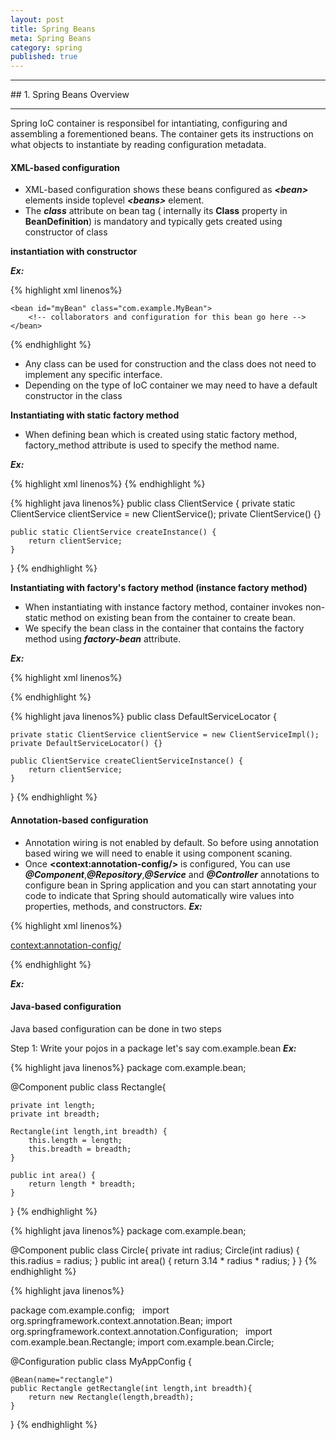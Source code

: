 ```yaml
---
layout: post
title: Spring Beans
meta: Spring Beans
category: spring
published: true
---
```


<hr>
## 1. Spring Beans Overview
<hr>

Spring IoC container is responsibel for intantiating, configuring and assembling a forementioned beans.
The container gets its instructions on what objects to instantiate by reading configuration metadata.

#### <span class="underline"> XML-based configuration</span>

* XML-based configuration shows these beans configured as ___&lt;bean&gt;___ elements inside toplevel ___&lt;beans&gt;___ element.
* The ___class___ attribute on bean tag ( internally its __Class__ property in __BeanDefinition__) is mandatory and typically gets created using constructor of class

**instantiation with constructor**

___Ex:___

{% highlight xml linenos%}
<?xml version="1.0" encoding="UTF-8"?>
<beans xmlns="http://www.springframework.org/schema/beans"
    xmlns:xsi="http://www.w3.org/2001/XMLSchema-instance"
    xsi:schemaLocation="http://www.springframework.org/schema/beans
		http://www.springframework.org/schema/beans/spring-beans.xsd">

    <bean id="myBean" class="com.example.MyBean">
        <!-- collaborators and configuration for this bean go here -->
    </bean>
</beans>
{% endhighlight %}

* Any class can be used for construction and the class does not need to implement any specific interface.
* Depending on the type of IoC  container we may need to have a default constructor in the class

**Instantiating with static factory method**

* When defining bean which is created using static factory method, factory_method attribute is used to specify the method name.

___Ex:___

{% highlight xml linenos%}
<bean id="clientService" class="examples.ClientService"
    factory-method="createInstance"/>
{% endhighlight %}

{% highlight java linenos%}
public class ClientService {
    private static ClientService clientService = new ClientService();
    private ClientService() {}

    public static ClientService createInstance() {
        return clientService;
    }
}
{% endhighlight %}

**Instantiating with factory's factory method (instance factory method)**

* When instantiating with instance factory method, container invokes non-static method on existing bean from the container to create bean.
* We specify the bean class in the container that contains the factory method using ___factory-bean___ attribute.

___Ex:___

{% highlight xml linenos%}
<!-- the factory bean, which contains a method called createInstance() -->
<bean id="serviceLocator" class="examples.DefaultServiceLocator">
    <!-- inject any dependencies required by this locator bean -->
</bean>

<!-- the bean to be created via the factory bean -->
<bean id="clientService"
    factory-bean="serviceLocator"
    factory-method="createClientServiceInstance"/>
{% endhighlight %}

{% highlight java linenos%}
public class DefaultServiceLocator {

    private static ClientService clientService = new ClientServiceImpl();
    private DefaultServiceLocator() {}

    public ClientService createClientServiceInstance() {
        return clientService;
    }
}
{% endhighlight %}


#### <span class="underline"> Annotation-based configuration</span>

* Annotation wiring is not enabled by default.  So before using annotation based wiring we will need to enable it using component scaning.
* Once __&lt;context:annotation-config/&gt;__ is configured, 
You can use ___@Component___,___@Repository___,___@Service___ and ___@Controller___ annotations to configure bean in Spring application and 
you can start annotating your code to indicate that Spring should automatically wire values into properties, methods, and constructors.
___Ex:___

{% highlight xml linenos%}
<?xml version = "1.0" encoding = "UTF-8"?>

<beans xmlns = "http://www.springframework.org/schema/beans"
   xmlns:xsi = "http://www.w3.org/2001/XMLSchema-instance"
   xmlns:context = "http://www.springframework.org/schema/context"
   xsi:schemaLocation = "http://www.springframework.org/schema/beans
   http://www.springframework.org/schema/beans/spring-beans-3.0.xsd
   http://www.springframework.org/schema/context
   http://www.springframework.org/schema/context/spring-context-3.0.xsd">

   <context:annotation-config/>
   <!-- bean definitions go here -->

</beans>
{% endhighlight %}

___Ex:___


#### <span class="underline"> Java-based configuration</span>

Java based configuration can be done in two steps

Step 1: Write your pojos in a package let's say com.example.bean
___Ex:___

{% highlight java linenos%}
package com.example.bean;

@Component 
public class Rectangle{ 
	
	private int length;
	private int breadth;
	
	Rectangle(int length,int breadth) {
		this.length = length;
		this.breadth = breadth;
	}
	
    public int area() {
		return length * breadth;
    }
}
{% endhighlight %}

{% highlight java linenos%}
package com.example.bean;

@Component 
public class Circle{ 
	private int radius;
	Circle(int radius) {
		this.radius = radius;
	}
    public int area() {
		return 3.14 * radius * radius;
    }
}
{% endhighlight %}


{% highlight java linenos%}

package com.example.config;
 
import org.springframework.context.annotation.Bean;
import org.springframework.context.annotation.Configuration;
 
import com.example.bean.Rectangle;
import com.example.bean.Circle;

@Configuration
public class MyAppConfig {
	
	@Bean(name="rectangle")
	public Rectangle getRectangle(int length,int breadth){
		return new Rectangle(length,breadth);
	}
}
{% endhighlight %}

